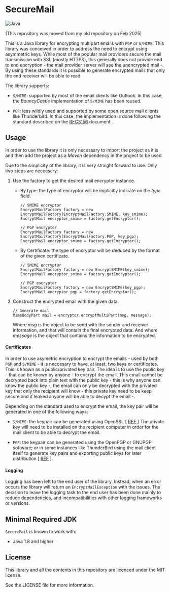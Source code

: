 # SecureMail
![Java](https://img.shields.io/badge/java-%23ED8B00.svg?style=for-the-badge&logo=openjdk&logoColor=white)

(This repository was moved from my old repository on Feb 2025)

This is a Java library for encrypting multipart emails with `PGP` or `S/MIME`. This library was conceived in order to 
address the need to encrypt using asymmetric keys. While most of the popular mail providers secure 
the mail transmission with SSL (mostly HTTPS), this generally does not provide end to end encryption - the mail provider
server will see the unencrypted mail -. By using these standards it is possible to generate encrypted mails that only 
the end receiver will be able to read.

The library supports:

- `S/MIME`: supported by most of the email clients like Outlook. 
In this case, the _BouncyCastle_ implementation of `S/MIME` has been reused.

- `PGP`: less wildly used and supported by some open source mail clients like Thunderbird. In this case, the implementation is done following the 
standard described on the [RFC3156](https://tools.ietf.org/html/rfc3156) document.

## Usage
In order to use the library it is only necessary to import the project as it is and then add the project as a _Maven_ 
dependency in the project to be used.

Due to the simplicity of the library, it is very straight forward to use. Only two steps are neccesary:

1. Use the factory to get the desired mail encryptor instance. 
    - By type: the type of encryptor will be implicitly indicate on the _type_ field.
        ```
        // SMIME encryptor
        EncryptMailFactory factory = new EncryptMailFactory(EncryptMailFactory.SMIME, key_smime);
        EncryptMail encryptor_smime = factory.getEncryptor();
      
        // PGP encryptor
        EncryptMailFactory factory = new EncryptMailFactory(EncryptMailFactory.PGP, key_pgp);
        EncryptMail encryptor_smime = factory.getEncryptor();
        ```
    
    - By Certificate: the type of encryptor will be deduced by the format of the given certificate.
        ```
        // SMIME encryptor
        EncryptMailFactory factory = new EncryptSMIME(key_smime);
        EncryptMail encryptor_smime = factory.getEncryptor();
      
        // PGP encryptor
        EncryptMailFactory factory = new EncryptSMIME(key_pgp); 
        EncryptMail encryptor_pgp = factory.getEncryptor(); 
        ```

2. Construct the encrypted email with the given data.
    ``` 
    // Generate mail
    MimeBodyPart mail = encryptor.encryptMultiPart(msg, message);        
    ```
    Where _msg_ is the object to be send with the sender and receiver information, and that will contain the final
    encrypted data.
    And where _message_ is the object that contains the information to be encrypted.
    
    
#### Certificates

In order to use asymetric encryption to encrypt the emails - used by both `PGP` and `S/MIME` - it is neccesary to have,
at least, two keys or certificates. This is known as a public/privated key pair. The idea is to use the public key - that
can be known by anyone - to encrypt the email. This email cannot be decrypted back into plain text with the public
key - this is why anyone can know the public key -, the email can only be decrypted with the privated key that only
the recipient will know - this private key need to be keep secure and if leaked anyone will be able to decypt the email -.


Depending on the standard used to encrypt the email, the key pair will be generated in one of the following ways:


- `S/MIME`: the keypair can be generated using OpenSSL [ [REF](https://security.stackexchange.com/questions/17583/how-do-i-create-a-valid-email-certificate-for-outlook-s-mime-with-openssl) ]
The private key will need to be installed on the recipient computer in order for the mail client to be able to
decrypt the email.

- `PGP`: the keypair can be generated using the OpenPGP or GNUPGP software; or in some instances like ThunderBird 
using the mail client itself to generate key pairs and exporting public keys for later distribution [ [REF](https://support.mozilla.org/en-US/kb/digitally-signing-and-encrypting-messages) ].



#### Logging
Logging has been left to the end user of the library. Instead, when an error occurs the library will return 
an `EncryptMailException` with the issues. The decision to leave the logging task to the end user has been done
mainly to reduce dependencies, and incompatibilities with other logging frameworks or versions.

## Minimal Required JDK
`SecureMail` is known to work with:

- Java 1.8 and higher
## License

This library and all the contents in this repository are licenced under the MIT license. 

See the LICENSE file for more information.
